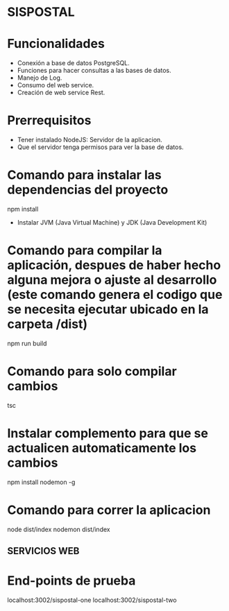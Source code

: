 # SISPOSTAL


# Funcionalidades
- Conexión a base de datos PostgreSQL.
- Funciones para hacer consultas a las bases de datos.
- Manejo de Log.
- Consumo del web service.
- Creación de web service Rest.

# Prerrequisitos
- Tener instalado NodeJS: Servidor de la aplicacion.
- Que el servidor tenga permisos para ver la base de datos.

# Comando para instalar las dependencias del proyecto
npm install

- Instalar JVM (Java Virtual Machine) y JDK (Java Development Kit)

# Comando para compilar la aplicación, despues de haber hecho alguna mejora o ajuste al desarrollo (este comando genera el codigo que se necesita ejecutar ubicado en la carpeta /dist)
npm run build

# Comando para solo compilar cambios
tsc

# Instalar complemento para que se actualicen automaticamente los cambios
npm install nodemon -g

# Comando para correr la aplicacion
node dist/index
nodemon dist/index


## SERVICIOS WEB

# End-points de prueba
localhost:3002/sispostal-one
localhost:3002/sispostal-two